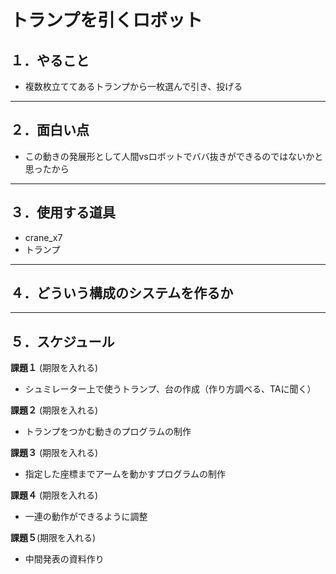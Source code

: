 # トランプを引くロボット
## １．やること
- 複数枚立ててあるトランプから一枚選んで引き、投げる
---

## ２．面白い点
- この動きの発展形として人間vsロボットでババ抜きができるのではないかと思ったから
---
## ３．使用する道具
- crane_x7
- トランプ
---

## ４．どういう構成のシステムを作るか

---

## ５．スケジュール
**課題１** (期限を入れる)
- シュミレーター上で使うトランプ、台の作成（作り方調べる、TAに聞く）

**課題２** (期限を入れる)
- トランプをつかむ動きのプログラムの制作

**課題３** (期限を入れる)
- 指定した座標までアームを動かすプログラムの制作

**課題４** (期限を入れる)
- 一連の動作ができるように調整

**課題５**(期限を入れる) 
- 中間発表の資料作り



